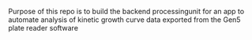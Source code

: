 Purpose of this repo is to build the backend processingunit for an app to automate analysis of kinetic growth curve data exported from the Gen5 plate reader software
